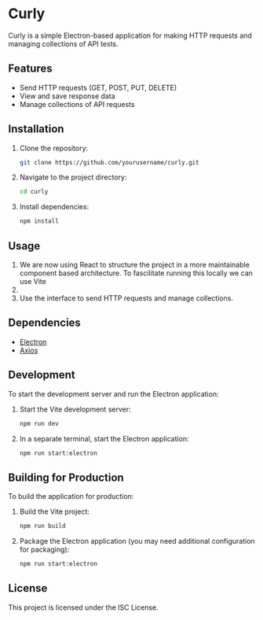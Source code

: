 # Curly

Curly is a simple Electron-based application for making HTTP requests and managing collections of API tests.

## Features

- Send HTTP requests (GET, POST, PUT, DELETE)
- View and save response data
- Manage collections of API requests

## Installation

1. Clone the repository:
   ```sh
   git clone https://github.com/yourusername/curly.git
   ```
2. Navigate to the project directory:
   ```sh
   cd curly
   ```
3. Install dependencies:
   ```sh
   npm install
   ```

## Usage

1. We are now using React to structure the project in a more maintainable component based architecture. To fascilitate running this locally we can use Vite
2.
3. Use the interface to send HTTP requests and manage collections.

## Dependencies

- [Electron](https://www.electronjs.org/)
- [Axios](https://axios-http.com/)

## Development

To start the development server and run the Electron application:

1. Start the Vite development server:
   ```sh
   npm run dev
   ```
2. In a separate terminal, start the Electron application:
   ```sh
   npm run start:electron
   ```

## Building for Production

To build the application for production:

1. Build the Vite project:
   ```sh
   npm run build
   ```
2. Package the Electron application (you may need additional configuration for packaging):
   ```sh
   npm run start:electron
   ```

## License

This project is licensed under the ISC License.
